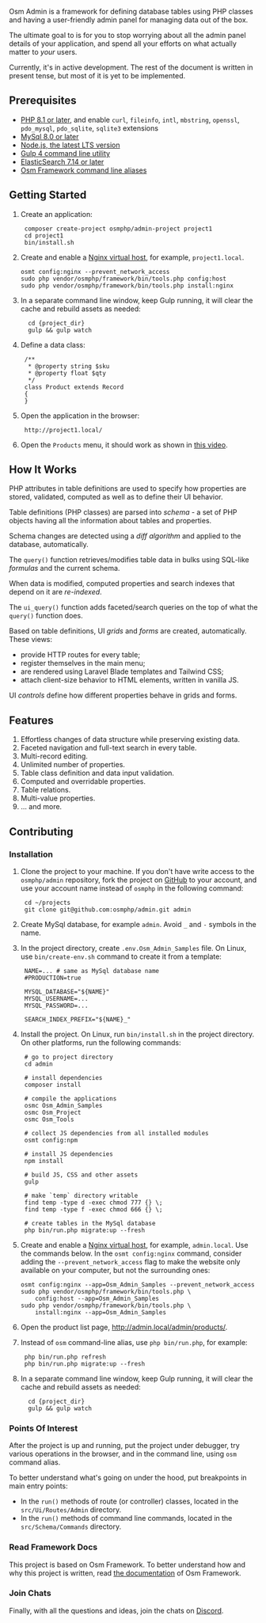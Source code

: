 Osm Admin is a framework for defining database tables using PHP classes and having a user-friendly admin panel for managing data out of the box.

The ultimate goal to is for you to stop worrying about all the admin panel details of your application, and spend all your efforts on what actually matter to *your* users.

Currently, it's in active development. The rest of the document is written in present tense, but most of it is yet to be implemented.

## Prerequisites

* [PHP 8.1 or later](https://www.php.net/manual/en/install.php), and enable `curl`, `fileinfo`, `intl`, `mbstring`, `openssl`, `pdo_mysql`, `pdo_sqlite`, `sqlite3`
   extensions
* [MySql 8.0 or later](https://dev.mysql.com/downloads/)
* [Node.js, the latest LTS version](https://nodejs.org/en/download/current/)
* [Gulp 4 command line utility](https://gulpjs.com/docs/en/getting-started/quick-start#install-the-gulp-command-line-utility)
* [ElasticSearch 7.14 or later](https://www.elastic.co/downloads/elasticsearch)
* [Osm Framework command line aliases](https://osm.software/blog/21/08/framework-command-line-aliases.html)

## Getting Started

1. Create an application:

        composer create-project osmphp/admin-project project1
        cd project1
        bin/install.sh

2. Create and enable a [Nginx virtual host](https://osm.software/docs/framework/0.15/getting-started/web-server.html#nginx), for example, `project1.local`.

       osmt config:nginx --prevent_network_access
       sudo php vendor/osmphp/framework/bin/tools.php config:host
       sudo php vendor/osmphp/framework/bin/tools.php install:nginx

3. In a separate command line window, keep Gulp running, it will clear the cache and rebuild assets as needed:

         cd {project_dir}
         gulp && gulp watch
 
4. Define a data class:

        /**
         * @property string $sku
         * @property float $qty
         */
        class Product extends Record
        {
        }

5. Open the application in the browser:

        http://project1.local/

6. Open the `Products` menu, it should work as shown in [this video](https://www.youtube.com/watch?v=SrxXZa5SeMk).

## How It Works

PHP attributes in table definitions are used to specify how properties are stored, validated, computed as well as to define their UI behavior.

Table definitions (PHP classes) are parsed into *schema* - a set of PHP objects having all the information about tables and properties.

Schema changes are detected using a *diff algorithm* and applied to the database, automatically.

The `query()` function retrieves/modifies table data in bulks using SQL-like *formulas* and the current schema.

When data is modified, computed properties and search indexes that depend on it are *re-indexed*.

The `ui_query()` function adds faceted/search queries on the top of what the `query()` function does.

Based on table definitions, UI *grids* and *forms* are created, automatically. These views:

* provide HTTP routes for every table;
* register themselves in the main menu;
* are rendered using Laravel Blade templates and Tailwind CSS;
* attach client-size behavior to HTML elements, written in vanilla JS.

UI *controls* define how different properties behave in grids and forms.

## Features

1. Effortless changes of data structure while preserving existing data.
2. Faceted navigation and full-text search in every table.
3. Multi-record editing.
4. Unlimited number of properties.
5. Table class definition and data input validation.
6. Computed and overridable properties.
7. Table relations.
8. Multi-value properties.
9. ... and more.

## Contributing

### Installation

1. Clone the project to your machine. If you don't have write access to the `osmphp/admin` repository, fork the project on [GitHub](https://github.com/osmphp/admin) to your account, and use your account name instead of `osmphp` in the following command:

        cd ~/projects
        git clone git@github.com:osmphp/admin.git admin 

2. Create MySql database, for example `admin`. Avoid `_` and `-` symbols in the name.
3. In the project directory, create `.env.Osm_Admin_Samples` file. On Linux, use `bin/create-env.sh` command to create it from a template:

        NAME=... # same as MySql database name
        #PRODUCTION=true
        
        MYSQL_DATABASE="${NAME}"
        MYSQL_USERNAME=...
        MYSQL_PASSWORD=...
        
        SEARCH_INDEX_PREFIX="${NAME}_" 

4. Install the project. On Linux, run `bin/install.sh` in the project directory. On other platforms, run the following commands:

        # go to project directory
        cd admin
         
        # install dependencies
        composer install
        
        # compile the applications
        osmc Osm_Admin_Samples
        osmc Osm_Project
        osmc Osm_Tools
        
        # collect JS dependencies from all installed modules
        osmt config:npm
        
        # install JS dependencies
        npm install
        
        # build JS, CSS and other assets
        gulp
        
        # make `temp` directory writable
        find temp -type d -exec chmod 777 {} \;
        find temp -type f -exec chmod 666 {} \;
        
        # create tables in the MySql database
        php bin/run.php migrate:up --fresh

5. Create and enable a [Nginx virtual host](https://osm.software/docs/framework/0.15/getting-started/web-server.html#nginx), for example, `admin.local`. Use the commands below. In the `osmt config:nginx` command, consider adding the `--prevent_network_access` flag to make the website only available on your computer, but not the surrounding ones:

       osmt config:nginx --app=Osm_Admin_Samples --prevent_network_access
       sudo php vendor/osmphp/framework/bin/tools.php \
           config:host --app=Osm_Admin_Samples
       sudo php vendor/osmphp/framework/bin/tools.php \
           install:nginx --app=Osm_Admin_Samples

6. Open the product list page, <http://admin.local/admin/products/>.

7. Instead of `osm` command-line alias, use `php bin/run.php`, for example:

        php bin/run.php refresh
        php bin/run.php migrate:up --fresh 

8. In a separate command line window, keep Gulp running, it will clear the cache and rebuild assets as needed:

         cd {project_dir}
         gulp && gulp watch

### Points Of Interest

After the project is up and running, put the project under debugger, try various operations in the browser, and in the command line, using `osm` command alias.

To better understand what's going on under the hood, put breakpoints in main entry points:

* In the `run()` methods of route (or controller) classes, located in the `src/Ui/Routes/Admin` directory.
* In the `run()` methods of command line commands, located in the `src/Schema/Commands` directory.

### Read Framework Docs

This project is based on Osm Framework. To better understand how and why this project is written, read [the documentation](https://osm.software/docs/framework/0.15/index.html) of Osm Framework.

### Join Chats

Finally, with all the questions and ideas, join the chats on [Discord](https://discord.gg/EfW4nXPj).